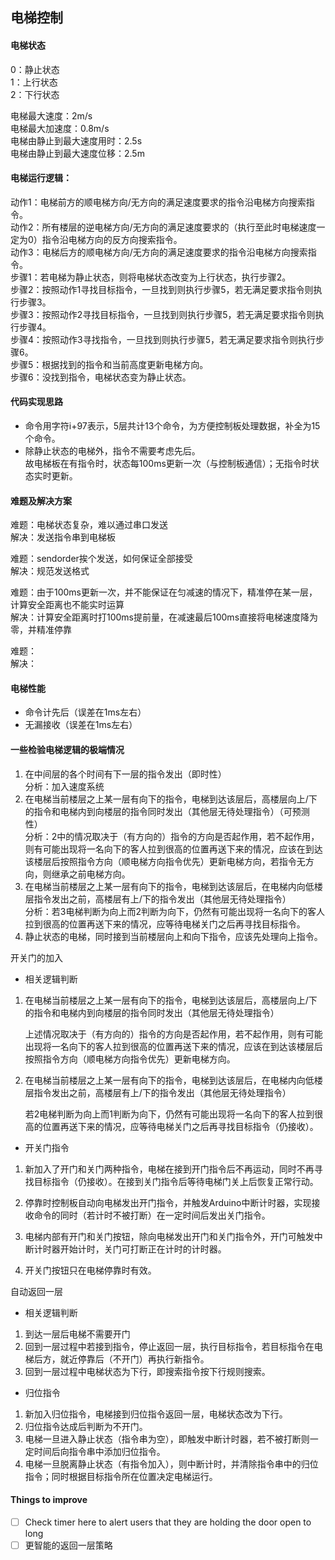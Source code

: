 电梯控制
----

#### 电梯状态  
0：静止状态  
1：上行状态  
2：下行状态 

电梯最大速度：2m/s  
电梯最大加速度：0.8m/s  
电梯由静止到最大速度用时：2.5s  
电梯由静止到最大速度位移：2.5m  

#### 电梯运行逻辑：  
动作1：电梯前方的顺电梯方向/无方向的满足速度要求的指令沿电梯方向搜索指令。  
动作2：所有楼层的逆电梯方向/无方向的满足速度要求的（执行至此时电梯速度一定为0）指令沿电梯方向的反方向搜索指令。  
动作3：电梯后方的顺电梯方向/无方向的满足速度要求的指令沿电梯方向搜索指令。  
步骤1：若电梯为静止状态，则将电梯状态改变为上行状态，执行步骤2。  
步骤2：按照动作1寻找目标指令，一旦找到则执行步骤5，若无满足要求指令则执行步骤3。  
步骤3：按照动作2寻找目标指令，一旦找到则执行步骤5，若无满足要求指令则执行步骤4。  
步骤4：按照动作3寻找指令，一旦找到则执行步骤5，若无满足要求指令则执行步骤6。  
步骤5：根据找到的指令和当前高度更新电梯方向。  
步骤6：没找到指令，电梯状态变为静止状态。  

#### 代码实现思路
- 命令用字符i+97表示，5层共计13个命令，为方便控制板处理数据，补全为15个命令。  
- 除静止状态的电梯外，指令不需要考虑先后。  
  故电梯板在有指令时，状态每100ms更新一次（与控制板通信）；无指令时状态实时更新。 


#### 难题及解决方案

难题：电梯状态复杂，难以通过串口发送  
解决：发送指令串到电梯板  

难题：sendorder挨个发送，如何保证全部接受  
解决：规范发送格式  

难题：由于100ms更新一次，并不能保证在匀减速的情况下，精准停在某一层，计算安全距离也不能实时运算  
解决：计算安全距离时打100ms提前量，在减速最后100ms直接将电梯速度降为零，并精准停靠  

难题：  
解决：  


#### 电梯性能  
- 命令计先后（误差在1ms左右）  
- 无漏接收（误差在1ms左右）   

#### 一些检验电梯逻辑的极端情况
1. 在中间层的各个时间有下一层的指令发出（即时性）  
分析：加入速度系统  
2. 在电梯当前楼层之上某一层有向下的指令，电梯到达该层后，高楼层向上/下的指令和电梯内到向楼层的指令同时发出（其他层无待处理指令）（可预测性）  
分析：2中的情况取决于（有方向的）指令的方向是否起作用，若不起作用，则有可能出现将一名向下的客人拉到很高的位置再送下来的情况，应该在到达该楼层后按照指令方向（顺电梯方向指令优先）更新电梯方向，若指令无方向，则继承之前电梯方向。  
3. 在电梯当前楼层之上某一层有向下的指令，电梯到达该层后，在电梯内向低楼层指令发出之前，高楼层有上/下的指令发出（其他层无待处理指令）  
分析：若3电梯判断为向上而2判断为向下，仍然有可能出现将一名向下的客人拉到很高的位置再送下来的情况，应等待电梯关门之后再寻找目标指令。  
4. 静止状态的电梯，同时接到当前楼层向上和向下指令，应该先处理向上指令。   


开关门的加入  
- 相关逻辑判断  

1. 在电梯当前楼层之上某一层有向下的指令，电梯到达该层后，高楼层向上/下的指令和电梯内到向楼层的指令同时发出（其他层无待处理指令）  

    上述情况取决于（有方向的）指令的方向是否起作用，若不起作用，则有可能出现将一名向下的客人拉到很高的位置再送下来的情况，应该在到达该楼层后按照指令方向（顺电梯方向指令优先）更新电梯方向。  

2. 在电梯当前楼层之上某一层有向下的指令，电梯到达该层后，在电梯内向低楼层指令发出之前，高楼层有上/下的指令发出（其他层无待处理指令）  

    若2电梯判断为向上而1判断为向下，仍然有可能出现将一名向下的客人拉到很高的位置再送下来的情况，应等待电梯关门之后再寻找目标指令（仍接收）。  

- 开关门指令  

1. 新加入了开门和关门两种指令，电梯在接到开门指令后不再运动，同时不再寻找目标指令（仍接收）。在接到关门指令后等待电梯门关上后恢复正常行动。  

2. 停靠时控制板自动向电梯发出开门指令，并触发Arduino中断计时器，实现接收命令的同时（若计时不被打断）在一定时间后发出关门指令。  

3. 电梯内部有开门和关门按钮，除向电梯发出开门和关门指令外，开门可触发中断计时器开始计时，关门可打断正在计时的计时器。  

4. 开关门按钮只在电梯停靠时有效。  

自动返回一层  

- 相关逻辑判断  
1. 到达一层后电梯不需要开门  
2. 回到一层过程中若接到指令，停止返回一层，执行目标指令，若目标指令在电梯后方，就近停靠后（不开门）再执行新指令。  
3. 回到一层过程中电梯状态为下行，即搜索指令按下行规则搜索。  
- 归位指令  
1. 新加入归位指令，电梯接到归位指令返回一层，电梯状态改为下行。  
2. 归位指令达成后判断为不开门。  
3. 电梯一旦进入静止状态（指令串为空），即触发中断计时器，若不被打断则一定时间后向指令串中添加归位指令。 
4. 电梯一旦脱离静止状态（有指令加入），则中断计时，并清除指令串中的归位指令；同时根据目标指令所在位置决定电梯运行。  


#### Things to improve
- [ ] Check timer here to alert users that they are holding the door open to long
- [ ] 更智能的返回一层策略
